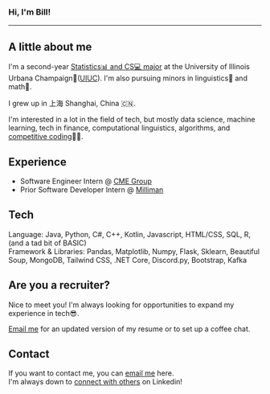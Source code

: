 ### Hi, I'm Bill!

---

A little about me
-
I'm a second-year [Statistics📊 and CS💻 major](https://cs.illinois.edu/academics/undergraduate/degree-program-options/bs-statistics-computer-science) at the University of Illinois Urbana Champaign🌽([UIUC](https://en.wikipedia.org/wiki/University_of_Illinois_Urbana-Champaign)). I'm also pursuing minors in linguistics💬 and math🧮.

I grew up in 上海 Shanghai, China 🇨🇳.

I'm interested in a lot in the field of tech, but mostly data science, machine learning, tech in finance, computational linguistics, algorithms, and [competitive coding](https://codeforces.com/profile/billJZ)🧑‍💻. 

Experience
-
* Software Engineer Intern @ [CME Group](https://www.cmegroup.com/)
* Prior Software Developer Intern @ [Milliman](https://us.milliman.com/en/)

Tech
-
Language: Java, Python, C#, C++, Kotlin, Javascript, HTML/CSS, SQL, R, (and a tad bit of BASIC) <br>
Framework & Libraries: Pandas, Matplotlib, Numpy, Flask, Sklearn, Beautiful Soup, MongoDB, Tailwind CSS, .NET Core, Discord.py, Bootstrap, Kafka

Are you a recruiter?
-
Nice to meet you! I'm always looking for opportunities to expand my experience in tech😎.

[Email me](mailto:billjz2@illinois.edu) for an updated version of my resume or to set up a coffee chat. 

Contact
-
If you want to contact me, you can [email me](mailto:billjz2@illinois.edu) here. <br>
I'm always down to [connect with others](https://www.linkedin.com/in/bill-zhang-890735209/) on Linkedin!

<!--
**JhaoZ/JhaoZ** is a ✨ _special_ ✨ repository because its `README.md` (this file) appears on your GitHub profile.

Here are some ideas to get you started:

- 🔭 I’m currently working on ...
- 🌱 I’m currently learning ...
- 👯 I’m looking to collaborate on ...
- 🤔 I’m looking for help with ...
- 💬 Ask me about ...
- 📫 How to reach me: ...
- 😄 Pronouns: ...
- ⚡ Fun fact: ...
-->
